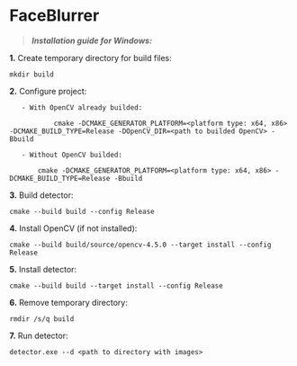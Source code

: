 # FaceBlurrer

>***Installation guide for Windows:***

**1.** Create temporary directory for build files:

	mkdir build

**2.** Configure project:

       - With OpenCV already builded:

               cmake -DCMAKE_GENERATOR_PLATFORM=<platform type: x64, x86> -DCMAKE_BUILD_TYPE=Release -DOpenCV_DIR=<path to builded OpenCV> -Bbuild

       - Without OpenCV builded:
		
	       cmake -DCMAKE_GENERATOR_PLATFORM=<platform type: x64, x86> -DCMAKE_BUILD_TYPE=Release -Bbuild

**3.** Build detector:
	
	cmake --build build --config Release

**4.** Install OpenCV (if not installed):
	
	cmake --build build/source/opencv-4.5.0 --target install --config Release

**5.** Install detector:

	cmake --build build --target install --config Release

**6.** Remove temporary directory:

	rmdir /s/q build

**7.** Run detector:

	detector.exe --d <path to directory with images>